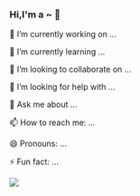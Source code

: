 ### Hi,I'm a ~ 👋

🔭 I’m currently working on ...

🌱 I’m currently learning ...

👯 I’m looking to collaborate on ...

🤔 I’m looking for help with ...

💬 Ask me about ...

📫 How to reach me: ...

😄 Pronouns: ...

⚡ Fun fact: ...

![](https://github-readme-stats.vercel.app/api?username=lys122519)
